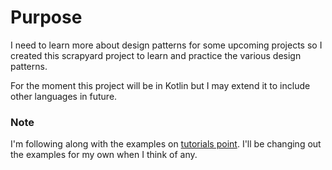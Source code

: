 # Purpose
I need to learn more about design patterns for some upcoming projects so I created this scrapyard project to
learn and practice the various design patterns.

For the moment this project will be in Kotlin but I may extend it to include other languages in future.

### Note
I'm following along with the examples on [tutorials point](https://www.tutorialspoint.com/design_pattern).
I'll be changing out the examples for my own when I think of any.